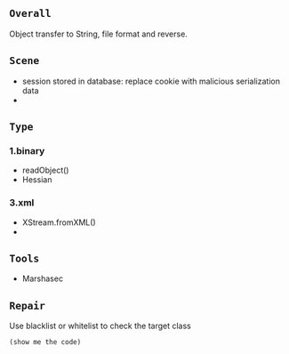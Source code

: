 ## `Overall` 
 Object transfer to String, file format and reverse.

## `Scene`
- session stored in database: replace cookie with malicious serialization data
- 


## `Type`
### 1.binary
- readObject()
- Hessian



### 3.xml
- XStream.fromXML()
- 



## `Tools`
- Marshasec


## `Repair`

Use blacklist or whitelist to check the target class 
```
(show me the code)
```

